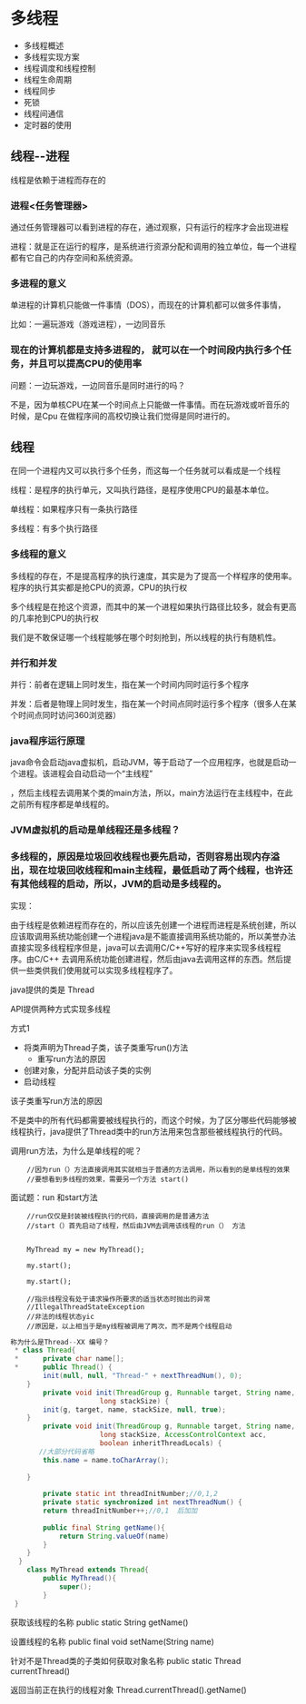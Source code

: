# 多线程

* 多线程概述
* 多线程实现方案
* 线程调度和线程控制
* 线程生命周期
* 线程同步
* 死锁
* 线程间通信
* 定时器的使用

## 线程--进程

线程是依赖于进程而存在的

### 进程<任务管理器>

通过任务管理器可以看到进程的存在，通过观察，只有运行的程序才会出现进程

进程：就是正在运行的程序，是系统进行资源分配和调用的独立单位，每一个进程都有它自己的内存空间和系统资源。

### 多进程的意义

单进程的计算机只能做一件事情（DOS），而现在的计算机都可以做多件事情，

比如：一遍玩游戏（游戏进程），一边同音乐

### 现在的计算机都是支持多进程的， 就可以在一个时间段内执行多个任务，并且可以提高CPU的使用率

问题：一边玩游戏，一边同音乐是同时进行的吗？

​	不是，因为单核CPU在某一个时间点上只能做一件事情。而在玩游戏或听音乐的时候，是Cpu 在做程序间的高校切换让我们觉得是同时进行的。

## 线程

在同一个进程内又可以执行多个任务，而这每一个任务就可以看成是一个线程

线程：是程序的执行单元，又叫执行路径，是程序使用CPU的最基本单位。

单线程：如果程序只有一条执行路径

多线程：有多个执行路径

### 多线程的意义

多线程的存在，不是提高程序的执行速度，其实是为了提高一个样程序的使用率。程序的执行其实都是抢CPU的资源，CPU的执行权

多个线程是在抢这个资源，而其中的某一个进程如果执行路径比较多，就会有更高的几率抢到CPU的执行权

我们是不敢保证哪一个线程能够在哪个时刻抢到，所以线程的执行有随机性。

### 并行和并发

并行：前者在逻辑上同时发生，指在某一个时间内同时运行多个程序

并发：后者是物理上同时发生，指在某一个时间点同时运行多个程序（很多人在某个时间点同时访问360浏览器）

### java程序运行原理

java命令会启动java虚拟机，启动JVM，等于启动了一个应用程序，也就是启动一个进程。该进程会自动启动一个“主线程”

，然后主线程去调用某个类的main方法，所以，main方法运行在主线程中，在此之前所有程序都是单线程的。

### JVM虚拟机的启动是单线程还是多线程？

### 多线程的，原因是垃圾回收线程也要先启动，否则容易出现内存溢出，现在垃圾回收线程和main主线程，最低启动了两个线程，也许还有其他线程的启动，所以，JVM的启动是多线程的。

实现：

由于线程是依赖进程而存在的，所以应该先创建一个进程而进程是系统创建，所以应该取调用系统功能创建一个进程java是不能直接调用系统功能的，所以美誉办法直接实现多线程程序但是，java可以去调用C/C++写好的程序来实现多线程程序。由C/C++ 去调用系统功能创建进程，然后由java去调用这样的东西。然后提供一些类供我们使用就可以实现多线程程序了。

java提供的类是    Thread 

API提供两种方式实现多线程

方式1  
* 将类声明为Thread子类，该子类重写run()方法
  * 重写run方法的原因
* 创建对象，分配并启动该子类的实例
* 启动线程

该子类重写run方法的原因

不是类中的所有代码都需要被线程执行的，而这个时候，为了区分哪些代码能够被线程执行，java提供了Thread类中的run方法用来包含那些被线程执行的代码。

调用run方法，为什么是单线程的呢？

		//因为run（）方法直接调用其实就相当于普通的方法调用，所以看到的是单线程的效果
		//要想看到多线程的效果，需要另一个方法 start()
面试题：run 和start方法

		//run仅仅是封装被线程执行的代码，直接调用的是普通方法
		//start（）首先启动了线程，然后由JVM去调用该线程的run（） 方法


		MyThread my = new MyThread();
	
		my.start();
	
		my.start();
	
		//指示线程没有处于请求操作所要求的适当状态时抛出的异常
		//IllegalThreadStateException
		//非法的线程状态yic
		//原因是，以上相当于是my线程被调用了两次，而不是两个线程启动
```java
称为什么是Thread--XX 编号？
 * class Thread{
 * 		private char name[];
 * 		public Thread() {
        init(null, null, "Thread-" + nextThreadNum(), 0);
    }
    	private void init(ThreadGroup g, Runnable target, String name,
                      long stackSize) {
        init(g, target, name, stackSize, null, true);
    }
    	private void init(ThreadGroup g, Runnable target, String name,
                      long stackSize, AccessControlContext acc,
                      boolean inheritThreadLocals) {
       //大部分代码省略
        this.name = name.toCharArray();
        
    }
    
        private static int threadInitNumber;//0,1,2
    	private static synchronized int nextThreadNum() {
        return threadInitNumber++;//0,1  后加加
        
        public final String getName(){
        	return String.valueOf(name)
        }       
    }
  }
  	class MyThread extends Thread{
  		public MyThread(){
  			super();
  		}
 }

```



获取该线程的名称     public static String getName() 

设置线程的名称    public final void setName(String name)

针对不是Thread类的子类如何获取对象名称   public static Thread currentThread()

返回当前正在执行的线程对象   Thread.currentThread().getName() 











